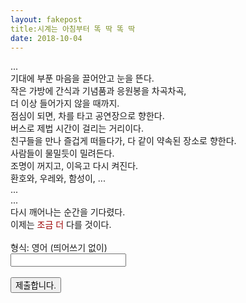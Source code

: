 ```yaml
---
layout: fakepost
title:시계는 아침부터 똑 딱 똑 딱
date: 2018-10-04
---
```


<script>
  function jsMove(){
    var baselink = "/secrets/loop";
    var pc = document.getElementById('passcode').value;
    var temp = baselink.concat(pc);
    window.open(temp.toLowerCase());
  }
</script>

<div>
<a href="https://hahsy-hr.github.io/category/#diary"></a>...<br>
기대에 부푼 마음을 끌어안고 눈을 뜬다.<br>
작은 가방에 간식과 기념품과 응원봉을 차곡차곡,<br>
더 이상 들어가지 않을 때까지.<br>
점심이 되면, 차를 타고 공연장으로 향한다.<br>
버스로 제법 시간이 걸리는 거리이다.<br>
친구들을 만나 즐겁게 떠들다가, 다 같이 약속된 장소로 향한다.<br>
사람들이 물밀듯이 밀려든다.<br>
조명이 꺼지고, 이윽고 다시 켜진다.<br>
환호와, 우레와, 함성이, ... <br>
...<br>
...<br>
다시 깨어나는 순간을 기다렸다.<br>
이제는 <span style="color: #9c0000">조금 더</span> 다를 것이다.<br>
<br>
형식: 영어 (띄어쓰기 없이)
<br>
<form autocomplete='off' onsubmit = "jsMove();">
  <input id = 'passcode' type='text' required><br>
  <br>
  <input type = 'submit' value = '제출합니다.'>
</form>
</div>